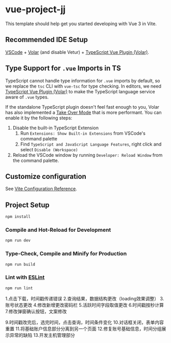# vue-project-jj

This template should help get you started developing with Vue 3 in Vite.

## Recommended IDE Setup

[VSCode](https://code.visualstudio.com/) + [Volar](https://marketplace.visualstudio.com/items?itemName=Vue.volar) (and disable Vetur) + [TypeScript Vue Plugin (Volar)](https://marketplace.visualstudio.com/items?itemName=Vue.vscode-typescript-vue-plugin).

## Type Support for `.vue` Imports in TS

TypeScript cannot handle type information for `.vue` imports by default, so we replace the `tsc` CLI with `vue-tsc` for type checking. In editors, we need [TypeScript Vue Plugin (Volar)](https://marketplace.visualstudio.com/items?itemName=Vue.vscode-typescript-vue-plugin) to make the TypeScript language service aware of `.vue` types.

If the standalone TypeScript plugin doesn't feel fast enough to you, Volar has also implemented a [Take Over Mode](https://github.com/johnsoncodehk/volar/discussions/471#discussioncomment-1361669) that is more performant. You can enable it by the following steps:

1. Disable the built-in TypeScript Extension
    1) Run `Extensions: Show Built-in Extensions` from VSCode's command palette
    2) Find `TypeScript and JavaScript Language Features`, right click and select `Disable (Workspace)`
2. Reload the VSCode window by running `Developer: Reload Window` from the command palette.

## Customize configuration

See [Vite Configuration Reference](https://vitejs.dev/config/).

## Project Setup

```sh
npm install
```

### Compile and Hot-Reload for Development

```sh
npm run dev
```

### Type-Check, Compile and Minify for Production

```sh
npm run build
```

### Lint with [ESLint](https://eslint.org/)

```sh
npm run lint
```


1.点击下载，时间戳传递错误
2.查询结果，数据结构更改（loading效果调整）
3.账号状态更改
4.修改新增更改密码栏
5.活跃时间字段取值更改
6.时间戳按秒计算
7.修改弹窗确认按钮，文案修改
<!-- 8.取消已进入页面就查询表格的请求 -->
9.时间戳改完后，选完时间，点击查询，时间条件变化
10.对话框关闭，表单内容重置
11.将基础账户信息部分分离到另一个页面
12.修复账号基础信息，时间分组展示异常的缺陷
13.开发主机管理部分
